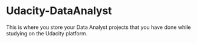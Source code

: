 # Udacity-DataAnalyst
This is where you store your Data Analyst projects that you have done while studying on the Udacity platform.

